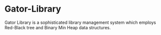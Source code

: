 # Gator-Library
Gator Library is a sophisticated library management system which employs Red-Black tree and Binary Min Heap data structures.
